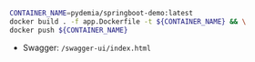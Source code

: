 

```bash
CONTAINER_NAME=pydemia/springboot-demo:latest
docker build . -f app.Dockerfile -t ${CONTAINER_NAME} && \
docker push ${CONTAINER_NAME}
```

* Swagger: `/swagger-ui/index.html`
